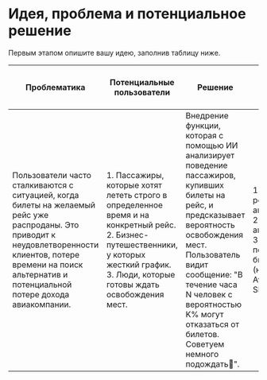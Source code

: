 # Идея, проблема и потенциальное решение

Первым этапом опишите вашу идею, заполнив таблицу ниже.

| **Проблематика**                                                                                                                                                                                                 | **Потенциальные пользователи**                                                                                                                                                                                                 | **Решение**                                                                                                                                                                                                 | **Конкуренты**                                                                                                                                                                                                 | **Уникальность решения**                                                                                                                                                                                                 | **Ссылка на видео с демонстрацией продукта** |
|------------------------------------------------------------------------------------------------------------------------------------------------------------------------------------------------------------------|--------------------------------------------------------------------------------------------------------------------------------------------------------------------------------------------------------------------------------|------------------------------------------------------------------------------------------------------------------------------------------------------------------------------------------------------------|----------------------------------------------------------------------------------------------------------------------------------------------------------------------------------------------------------------|------------------------------------------------------------------------------------------------------------------------------------------------------------------------------------------------------------------------|-----------------------------------------------|
| Пользователи часто сталкиваются с ситуацией, когда билеты на желаемый рейс уже распроданы. Это приводит к неудовлетворенности клиентов, потере времени на поиск альтернатив и потенциальной потере дохода авиакомпании. | 1. Пассажиры, которые хотят лететь строго в определенное время и на конкретный рейс.<br>2. Бизнес-путешественники, у которых жесткий график.<br>3. Люди, которые готовы ждать освобождения мест.                                | Внедрение функции, которая с помощью ИИ анализирует поведение пассажиров, купивших билеты на рейс, и предсказывает вероятность освобождения мест. Пользователь видит сообщение: "В течение часа N человек с вероятностью K% могут отказаться от билетов. Советуем немного подождать🙂". | 1.Альтернативные рейсы той же авиакомпании.<br>2. Другие авиакомпании.<br>3. Сервисы перепродажи билетов (например, Aviasales, Skyscanner).                                                                               | 1. Использование ИИ для анализа поведения пассажиров и предсказания освобождения мест.<br>2. Удобство для пользователя: не нужно постоянно проверять наличие билетов вручную.<br>3. Повышение лояльности клиентов за счет персонализированного подхода.<br>4. Сложность копирования: требуется доступ к данным о поведении пассажиров и обученная модель ИИ. | [Пример ссылки на видео](https://www.youtube.com) |

